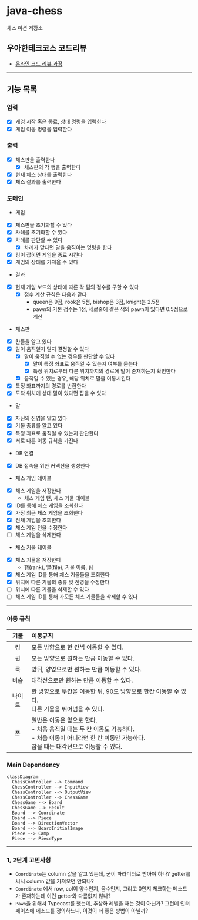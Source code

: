 # java-chess

체스 미션 저장소

## 우아한테크코스 코드리뷰

- [온라인 코드 리뷰 과정](https://github.com/woowacourse/woowacourse-docs/blob/master/maincourse/README.md)

---
## 기능 목록

### 입력

- [x] 게임 시작 혹은 종료, 상태 명령을 입력한다
- [x] 게임 이동 명령을 입력한다

### 출력

- [x] 체스판을 출력한다
  - [x] 체스판의 각 행을 출력한다
- [x] 현재 체스 상태를 출력한다
- [x] 체스 결과를 출력한다

### 도메인

- 게임
- [x] 체스판을 초기화할 수 있다
- [x] 차례를 초기화할 수 있다
- [x] 차례를 판단할 수 있다
  - [x] 차례가 맞다면 말을 움직이는 명령을 한다
- [x] 킹이 잡히면 게임을 종료 시킨다
- [x] 게임의 상태를 가져올 수 있다

- 결과
- [x] 현재 게임 보드의 상태에 따른 각 팀의 점수를 구할 수 있다
  - [x] 점수 계산 규칙은 다음과 같다
    - queen은 9점, rook은 5점, bishop은 3점, knight는 2.5점
    - pawn의 기본 점수는 1점, 세로줄에 같은 색의 pawn이 있다면 0.5점으로 계산

- 체스판
- [x] 칸들을 알고 있다
- [x] 말이 움직일지 말지 결정할 수 있다
  - [x] 말이 움직일 수 없는 경우를 판단할 수 있다
    - [x] 말이 특정 좌표로 움직일 수 있는지 여부를 묻는다
    - [x] 특정 위치로부터 다른 위치까지의 경로에 말이 존재하는지 확인한다
  - [x] 움직일 수 있는 경우, 해당 위치로 말을 이동시킨다
- [x] 특정 좌표까지의 경로를 반환한다
- [x] 도착 위치에 상대 말이 있다면 잡을 수 있다

- 말
- [x] 자신의 진영을 알고 있다
- [x] 기물 종류를 알고 있다
- [x] 특정 좌표로 움직일 수 있는지 판단한다
- [x] 서로 다른 이동 규칙을 가진다

- DB 연결
- [x] DB 접속을 위한 커넥션을 생성한다

- 체스 게임 테이블
- [x] 체스 게임을 저장한다
  - 체스 게임 턴, 체스 기물 테이블
- [x] ID를 통해 체스 게임을 조회한다
- [x] 가장 최근 체스 게임을 조회한다
- [x] 전체 게임을 조회한다
- [x] 체스 게임 턴을 수정한다
- [ ] 체스 게임을 삭제한다

- 체스 기물 테이블
- [x] 체스 기물을 저장한다
  - 행(rank), 열(file), 기물 이름, 팀
- [x] 체스 게임 ID를 통해 체스 기물들을 조회한다
- [x] 위치에 따른 기물의 종류 및 진영을 수정한다
- [ ] 위치에 따른 기물을 삭제할 수 있다
- [ ] 체스 게임 ID를 통해 가모든 체스 기물들을 삭제할 수 있다

---

### 이동 규칙

| 기물  | 이동규칙                                                                                                     |
|:---:|:---------------------------------------------------------------------------------------------------------|
|  킹  | 모든 방향으로 한 칸씩 이동할 수 있다.                                                                                   |
|  퀸  | 모든 방향으로 원하는 만큼 이동할 수 있다.                                                                                 |
|  룩  | 앞뒤, 양옆으로만 원하는 만큼 이동할 수 있다.                                                                               |
| 비숍  | 대각선으로만 원하는 만큼 이동할 수 있다.                                                                                  |
| 나이트 | 한 방향으로 두칸을 이동한 뒤, 90도 방향으로 한칸 이동할 수 있다.<br/>다른 기물을 뛰어넘을 수 있다.                                            |
|  폰  | 일반은 이동은 앞으로 한다.<br/>- 처음 움직일 때는 두 칸 이동도 가능하다.<br/>- 처음 이동이 아니라면 한 칸 이동만 가능하다.<br/> 잡을 때는 대각선으로 이동할 수 있다. |

### Main Dependency

```mermaid
classDiagram
  ChessController --> Command
  ChessController --> InputView
  ChessController --> OutputView
  ChessController --> ChessGame
  ChessGame --> Board
  ChessGame --> Result
  Board --> Coordinate
  Board --> Piece
  Board --> DirectionVector
  Board --> BoardInitialImage
  Piece --> Camp
  Piece --> PieceType
```


---
### 1, 2단계 고민사항
- `Coordinate`는 column 값을 알고 있는데, 굳이 파라미터로 받아야 하나? getter를 써서 column 값을 가져오면 안되나?
- `Coordinate` 에서 row, col이 양수인지, 음수인지, 그리고 0인지 체크하는 메소드가 존재하는데 이건 getter와 다름없지 않나?
- `Pawn`을 위해서 Typecast를 했는데, 추상화 레벨을 깨는 것이 아닌가? 그런데 인터페이스에 메소드를 정의하느니, 이것이 더 좋은 방법이 아닐까?

